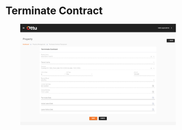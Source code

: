 # Terminate Contract

<figure><img src="../../../../../../.gitbook/assets/image (24).png" alt=""><figcaption></figcaption></figure>

